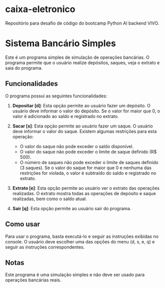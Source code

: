 # caixa-eletronico
Repositório para desafio de código do bootcamp Python AI backend VIVO.

# Sistema Bancário Simples

Este é um programa simples de simulação de operações bancárias. O programa permite que o usuário realize depósitos, saques, veja o extrato e saia do programa.

## Funcionalidades

O programa possui as seguintes funcionalidades:

1. **Depositar [d]**: Esta opção permite ao usuário fazer um depósito. O usuário deve informar o valor do depósito. Se o valor for maior que 0, o valor é adicionado ao saldo e registrado no extrato.

2. **Sacar [s]**: Esta opção permite ao usuário fazer um saque. O usuário deve informar o valor do saque. Existem algumas restrições para esta operação:
    - O valor do saque não pode exceder o saldo disponível.
    - O valor do saque não pode exceder o limite de saque definido (R$ 500).
    - O número de saques não pode exceder o limite de saques definido (3 saques).
    Se o valor do saque for maior que 0 e nenhuma das restrições for violada, o valor é subtraído do saldo e registrado no extrato.

3. **Extrato [e]**: Esta opção permite ao usuário ver o extrato das operações realizadas. O extrato mostra todas as operações de depósito e saque realizadas, bem como o saldo atual.

4. **Sair [q]**: Esta opção permite ao usuário sair do programa.

## Como usar

Para usar o programa, basta executá-lo e seguir as instruções exibidas no console. O usuário deve escolher uma das opções do menu (d, s, e, q) e seguir as instruções correspondentes.

## Notas

Este programa é uma simulação simples e não deve ser usado para operações bancárias reais.

